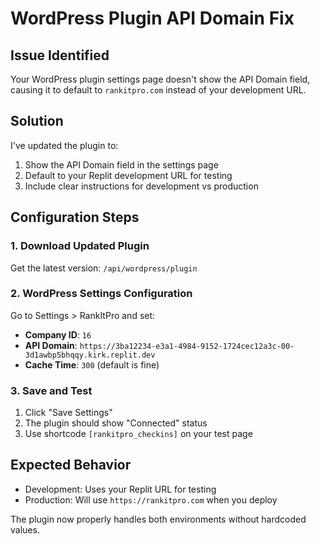 # WordPress Plugin API Domain Fix

## Issue Identified
Your WordPress plugin settings page doesn't show the API Domain field, causing it to default to `rankitpro.com` instead of your development URL.

## Solution
I've updated the plugin to:
1. Show the API Domain field in the settings page
2. Default to your Replit development URL for testing
3. Include clear instructions for development vs production

## Configuration Steps

### 1. Download Updated Plugin
Get the latest version: `/api/wordpress/plugin`

### 2. WordPress Settings Configuration
Go to Settings > RankItPro and set:

- **Company ID**: `16`
- **API Domain**: `https://3ba12234-e3a1-4984-9152-1724cec12a3c-00-3d1awbp5bhqqy.kirk.replit.dev`
- **Cache Time**: `300` (default is fine)

### 3. Save and Test
1. Click "Save Settings"
2. The plugin should show "Connected" status
3. Use shortcode `[rankitpro_checkins]` on your test page

## Expected Behavior
- Development: Uses your Replit URL for testing
- Production: Will use `https://rankitpro.com` when you deploy

The plugin now properly handles both environments without hardcoded values.